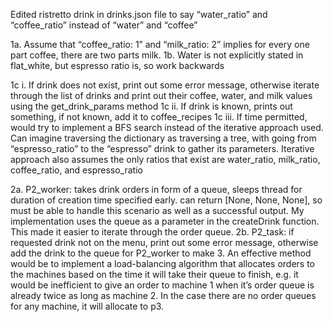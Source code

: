 Edited ristretto drink in drinks.json file to say “water_ratio” and “coffee_ratio” instead of “water” and “coffee”

1a. Assume that “coffee_ratio: 1” and “milk_ratio: 2” implies for every one part coffee, there are two parts milk.
1b. Water is not explicitly stated in flat_white, but espresso ratio is, so work backwards


1c i. If drink does not exist, print out some error message, otherwise iterate through the list of drinks and print out their coffee, water, and milk values using the get_drink_params method
1c ii. If drink is known, prints out something, if not known, add it to coffee_recipes
1c iii. If time permitted, would try to implement a BFS search instead of the iterative approach used. Can imagine traversing the dictionary as traversing a tree, with going from “espresso_ratio” to the “espresso” drink to gather its parameters. Iterative approach also assumes the only ratios that exist are water_ratio, milk_ratio, coffee_ratio, and espresso_ratio


2a. P2_worker: takes drink orders in form of a queue, sleeps thread for duration of creation time specified early. can return [None, None, None], so must be able to handle this scenario as well as a successful output. My implementation uses the queue as a parameter in the createDrink function. This made it easier to iterate through the order queue.
2b. P2_task: if requested drink not on the menu, print out some error message, otherwise add the drink to the queue for P2_worker to make
3. An effective method would be to implement a load-balancing algorithm that allocates orders to the machines based on the time it will take their queue to finish, e.g. it would be inefficient to give an order to machine 1 when it’s order queue is already twice as long as machine 2. In the case there are no order queues for any machine, it will allocate to p3. 

